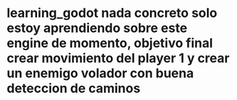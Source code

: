 # learning_godot nada concreto solo estoy aprendiendo sobre este engine de momento, objetivo final crear movimiento del player 1 y crear un enemigo volador con buena deteccion de caminos

